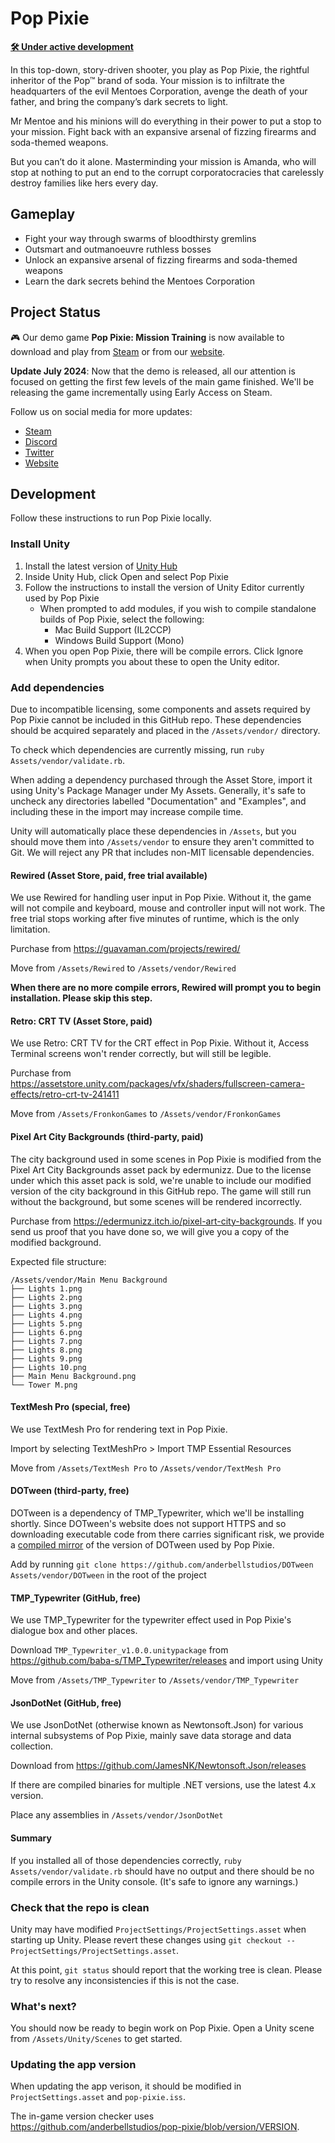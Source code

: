 # Pop Pixie

[**🛠 Under active development**](#project-status)

In this top-down, story-driven shooter, you play as Pop Pixie, the rightful inheritor of the Pop™ brand of soda. Your mission is to infiltrate the headquarters of the evil Mentoes Corporation, avenge the death of your father, and bring the company’s dark secrets to light.

Mr Mentoe and his minions will do everything in their power to put a stop to your mission. Fight back with an expansive arsenal of fizzing firearms and soda-themed weapons.

But you can’t do it alone. Masterminding your mission is Amanda, who will stop at nothing to put an end to the corrupt corporatocracies that carelessly destroy families like hers every day.

## Gameplay

- Fight your way through swarms of bloodthirsty gremlins
- Outsmart and outmanoeuvre ruthless bosses
- Unlock an expansive arsenal of fizzing firearms and soda-themed weapons
- Learn the dark secrets behind the Mentoes Corporation

## Project Status

🎮 Our demo game **Pop Pixie: Mission Training** is now available to download and play from [Steam](https://store.steampowered.com/app/1394780/Pop_Pixie/) or from our [website](https://anderbell.studio/).

**Update July 2024**: Now that the demo is released, all our attention is focused on getting the first few levels of the main game finished. We'll be releasing the game incrementally using Early Access on Steam.

Follow us on social media for more updates:

- [Steam](https://store.steampowered.com/app/1394780/Pop_Pixie/)
- [Discord](https://discord.gg/5fHpe4S)
- [Twitter](https://twitter.com/AnderbellStds)
- [Website](https://anderbell.studio/)

## Development

Follow these instructions to run Pop Pixie locally.

### Install Unity

1. Install the latest version of [Unity Hub](https://unity.com/download)
2. Inside Unity Hub, click Open and select Pop Pixie
3. Follow the instructions to install the version of Unity Editor currently used by Pop Pixie
   - When prompted to add modules, if you wish to compile standalone builds of Pop Pixie, select the following:
     - Mac Build Support (IL2CCP)
     - Windows Build Support (Mono)
4. When you open Pop Pixie, there will be compile errors. Click Ignore when Unity prompts you about these to open the Unity editor.

### Add dependencies

Due to incompatible licensing, some components and assets required by Pop Pixie cannot be included in this GitHub repo. These dependencies should be acquired separately and placed in the `/Assets/vendor/` directory.

To check which dependencies are currently missing, run `ruby Assets/vendor/validate.rb`.

When adding a dependency purchased through the Asset Store, import it using Unity's Package Manager under My Assets. Generally, it's safe to uncheck any directories labelled "Documentation" and "Examples", and including these in the import may increase compile time.

Unity will automatically place these dependencies in `/Assets`, but you should move them into `/Assets/vendor` to ensure they aren't committed to Git. We will reject any PR that includes non-MIT licensable dependencies.

#### Rewired (Asset Store, paid, free trial available)

We use Rewired for handling user input in Pop Pixie. Without it, the game will not compile and keyboard, mouse and controller input will not work. The free trial stops working after five minutes of runtime, which is the only limitation.

Purchase from https://guavaman.com/projects/rewired/

Move from `/Assets/Rewired` to `/Assets/vendor/Rewired`

**When there are no more compile errors, Rewired will prompt you to begin installation. Please skip this step.**

#### Retro: CRT TV (Asset Store, paid)

We use Retro: CRT TV for the CRT effect in Pop Pixie. Without it, Access Terminal screens won't render correctly, but will still be legible.

Purchase from https://assetstore.unity.com/packages/vfx/shaders/fullscreen-camera-effects/retro-crt-tv-241411

Move from `/Assets/FronkonGames` to `/Assets/vendor/FronkonGames`

#### Pixel Art City Backgrounds (third-party, paid)

The city background used in some scenes in Pop Pixie is modified from the Pixel Art City Backgrounds asset pack by edermunizz. Due to the license under which this asset pack is sold, we're unable to include our modified version of the city background in this GitHub repo. The game will still run without the background, but some scenes will be rendered incorrectly.

Purchase from https://edermunizz.itch.io/pixel-art-city-backgrounds. If you send us proof that you have done so, we will give you a copy of the modified background.

Expected file structure:

```
/Assets/vendor/Main Menu Background
├── Lights 1.png
├── Lights 2.png
├── Lights 3.png
├── Lights 4.png
├── Lights 5.png
├── Lights 6.png
├── Lights 7.png
├── Lights 8.png
├── Lights 9.png
├── Lights 10.png
├── Main Menu Background.png
└── Tower M.png
```

#### TextMesh Pro (special, free)

We use TextMesh Pro for rendering text in Pop Pixie.

Import by selecting TextMeshPro > Import TMP Essential Resources

Move from `/Assets/TextMesh Pro` to `/Assets/vendor/TextMesh Pro`

#### DOTween (third-party, free)

DOTween is a dependency of TMP_Typewriter, which we'll be installing shortly. Since DOTween's website does not support HTTPS and so downloading executable code from there carries significant risk, we provide a [compiled mirror](https://github.com/anderbellstudios/DOTween) of the version of DOTween used by Pop Pixie.

Add by running `git clone https://github.com/anderbellstudios/DOTween Assets/vendor/DOTween` in the root of the project

#### TMP_Typewriter (GitHub, free)

We use TMP_Typewriter for the typewriter effect used in Pop Pixie's dialogue box and other places.

Download `TMP_Typewriter_v1.0.0.unitypackage` from https://github.com/baba-s/TMP_Typewriter/releases and import using Unity

Move from `/Assets/TMP_Typewriter` to `/Assets/vendor/TMP_Typewriter`

#### JsonDotNet (GitHub, free)

We use JsonDotNet (otherwise known as Newtonsoft.Json) for various internal subsystems of Pop Pixie, mainly save data storage and data collection.

Download from https://github.com/JamesNK/Newtonsoft.Json/releases

If there are compiled binaries for multiple .NET versions, use the latest 4.x version.

Place any assemblies in `/Assets/vendor/JsonDotNet`

#### Summary

If you installed all of those dependencies correctly, `ruby Assets/vendor/validate.rb` should have no output and there should be no compile errors in the Unity console. (It's safe to ignore any warnings.)

### Check that the repo is clean

Unity may have modified `ProjectSettings/ProjectSettings.asset` when starting up Unity. Please revert these changes using `git checkout -- ProjectSettings/ProjectSettings.asset`.

At this point, `git status` should report that the working tree is clean. Please try to resolve any inconsistencies if this is not the case.

### What's next?

You should now be ready to begin work on Pop Pixie. Open a Unity scene from `/Assets/Unity/Scenes` to get started.

### Updating the app version

When updating the app verison, it should be modified in `ProjectSettings.asset` and `pop-pixie.iss`.

The in-game version checker uses https://github.com/anderbellstudios/pop-pixie/blob/version/VERSION.
